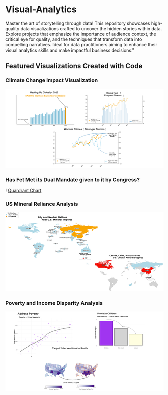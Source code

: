 # Visual-Analytics

Master the art of storytelling through data! This repository showcases high-quality data visualizations crafted to uncover the hidden stories within data. Explore projects that emphasize the importance of audience context, the critical eye for quality, and the techniques that transform data into compelling narratives. Ideal for data practitioners aiming to enhance their visual analytics skills and make impactful business decisions."

## Featured Visualizations Created with Code

### Climate Change Impact Visualization
![Climate Change](https://github.com/yinaS1234/Visual-Analytics/blob/main/climate.png)

### Has Fet Met its Dual Mandate given to it by Congress?
! [Quardrant Chart](https://github.com/yinaS1234/Visual-Presentation/blob/main/s2/quardrant.png)

### US Mineral Reliance Analysis
![Map](https://github.com/yinaS1234/Visual-Analytics/blob/main/map.png)

### Poverty and Income Disparity Analysis
![Poverty Analysis](https://github.com/yinaS1234/Visual-Analytics/blob/main/poverty.png)
